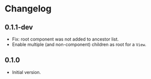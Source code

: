 # Changelog

## 0.1.1-dev

- Fix: root component was not added to ancestor list.
- Enable multiple (and non-component) children as root for a `View`.

## 0.1.0

- Initial version.
